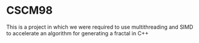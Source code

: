 # CSCM98
This is a project in which we were required to use multithreading and SIMD to accelerate an algorithm for generating a fractal in C++ 
